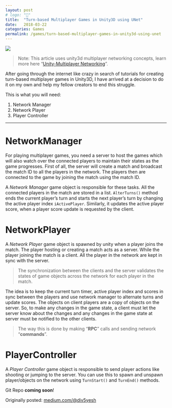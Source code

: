 ```yaml
---
layout: post
# logo: "🎒"
title:  "Turn-based Multiplayer Games in Unity3D using UNet"
date:   2018-03-22
categories: Games
permalink: /games/turn-based-multiplayer-games-in-unity3d-using-unet
---
```


![](https://miro.medium.com/max/5383/0*iY1iAPp5hBt6Rc7c.)

> Note: This article uses unity3d multiplayer networking concepts, learn more here “[Unity-Multiplayer Networking](https://unity3d.com/learn/tutorials/topics/multiplayer-networking/introduction-simple-multiplayer-example?playlist=29690)”.

After going through the internet like crazy in search of tutorials for creating turn-based multiplayer games in Unity3D, I have arrived at a decision to do it on my own and help my fellow creators to end this struggle.

This is what you will need:

1. Network Manager
2. Network Player
3. Player Controller

---

# NetworkManager

For playing multiplayer games, you need a server to host the games which will also watch over the connected players to maintain their states as the game progresses. First of all, the server will create a match and broadcast the match ID to all the players in the network. The players then are connected to the game by joining the match using the match ID.

A *Network Manager* game object is responsible for these tasks. All the connected players in the match are stored in a list. `AlterTurns()` method ends the current player’s turn and starts the next player’s turn by changing the active player index `iActivePlayer`. Similarly, it updates the active player score, when a player score update is requested by the client.

<script src="https://gist.github.com/div5yesh/fa4ffcfff6f7720d32b77560e2b41b10.js"></script>

# NetworkPlayer

A *Network Player* game object is spawned by unity when a player joins the match. The player hosting or creating a match acts as a server. While the player joining the match is a client. All the player in the network are kept in sync with the server.

> The synchronization between the clients and the server validates the states of game objects across the network for each player in the match.

The idea is to keep the current turn timer, active player index and scores in sync between the players and use network manager to alternate turns and update scores. The objects on client players are a copy of objects on the server. So, to make any changes in the game state, a client must let the server know about the changes and any changes in the game state at server must be notified to the other clients.

> The way this is done by making “**RPC**” calls and sending network “**commands**”.

<script src="https://gist.github.com/div5yesh/e8cc6e06c83307d1204ca81eacb57854.js"></script>

# PlayerController

A *Player Controller* game object is responsible to send player actions like shooting or jumping to the server. You can use this to spawn and unspawn player/objects on the network using `TurnStart()` and `TurnEnd()` methods.

<script src="https://gist.github.com/div5yesh/cc1fb36a140134dbd34d1b2d5f8330f5.js"></script>

Git Repo **coming soon**!

Originally posted: [medium.com/@div5yesh](https://medium.com/@div5yesh/turn-based-multiplayer-games-in-unity3d-using-unet-abcd8360ddd5)